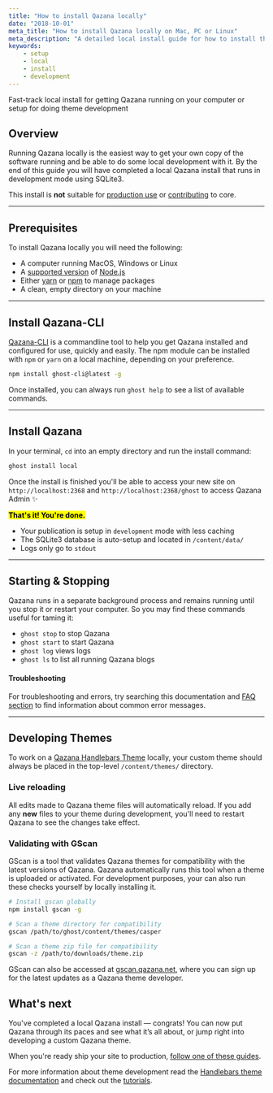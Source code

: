 ```yaml
---
title: "How to install Qazana locally"
date: "2018-10-01"
meta_title: "How to install Qazana locally on Mac, PC or Linux"
meta_description: "A detailed local install guide for how to install the Qazana publishing platform on your computer running Mac, PC or Linux. Ideal for Qazana theme development."
keywords:
    - setup
    - local
    - install
    - development
---
```


Fast-track local install for getting Qazana running on your computer or setup for doing theme development

## Overview

Running Qazana locally is the easiest way to get your own copy of the software running and be able to do some local development with it. By the end of this guide you will have completed a local Qazana install that runs in development mode using SQLite3.

This install is **not** suitable for [production use](/install/ubuntu/) or [contributing](/install/source/) to core.


---


## Prerequisites

To install Qazana locally you will need the following:

* A computer running MacOS, Windows or Linux
* A [supported version](/faq/node-versions/) of [Node.js](https://nodejs.org)
* Either [yarn](https://yarnpkg.com/en/docs/install#alternatives-tab) or [npm](https://www.npmjs.com/get-npm) to manage packages
* A clean, empty directory on your machine


---


## Install Qazana-CLI

[Qazana-CLI](/api/ghost-cli/) is a commandline tool to help you get Qazana installed and configured for use, quickly and easily. The npm module can be installed with `npm` or `yarn` on a local machine, depending on your preference.

```bash
npm install ghost-cli@latest -g
```

Once installed, you can always run `ghost help` to see a list of available commands.

---

## Install Qazana

In your terminal, `cd` into an empty directory and run the install command:

```bash
ghost install local
```

Once the install is finished you'll be able to access your new site on `http://localhost:2368` and `http://localhost:2368/ghost` to access Qazana Admin ✨

<mark><strong>That's it! You're done.</strong></mark>


* Your publication is setup in `development` mode with less caching
* The SQLite3 database is auto-setup and located in `/content/data/`
* Logs only go to `stdout`

---

## Starting & Stopping

Qazana runs in a separate background process and remains running until you stop it or restart your computer. So you may find these commands useful for taming it:

* `ghost stop` to stop Qazana
* `ghost start` to start Qazana
* `ghost log` views logs
* `ghost ls` to list all running Qazana blogs

#### Troubleshooting
For troubleshooting and errors, try searching this documentation and [FAQ section](/faq/) to find information about common error messages.

---

## Developing Themes

To work on a [Qazana Handlebars Theme](/api/handlebars-themes/) locally, your custom theme should always be placed in the top-level `/content/themes/` directory.


### Live reloading

All edits made to Qazana theme files will automatically reload. If you add any **new** files to your theme during development, you'll need to restart Qazana to see the changes take effect.


### Validating with GScan

GScan is a tool that validates Qazana themes for compatibility with the latest versions of Qazana. Qazana automatically runs this tool when a theme is uploaded or activated. For development purposes, your can also run these checks yourself by locally installing it.

```bash
# Install gscan globally
npm install gscan -g

# Scan a theme directory for compatibility
gscan /path/to/ghost/content/themes/casper

# Scan a theme zip file for compatibility
gscan -z /path/to/downloads/theme.zip
```

GScan can also be accessed at [gscan.qazana.net](https://gscan.qazana.net/), where you can sign up for the latest updates as a Qazana theme developer.

## What's next

You've completed a local Qazana install — congrats! You can now put Qazana through its paces and see what it’s all about, or jump right into developing a custom Qazana theme.

When you're ready ship your site to production, [follow one of these guides](/setup/).

For more information about theme development read the [Handlebars theme documentation](/api/handlebars-themes/) and check out the [tutorials](/tutorials/).
